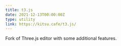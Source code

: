 ```yaml
---
title: t3.js
date: 2021-12-13T00:00:00Z
type: utility
link: https://kitsu.cafe/t3.js/
---
```

Fork of Three.js editor with some additional features.

